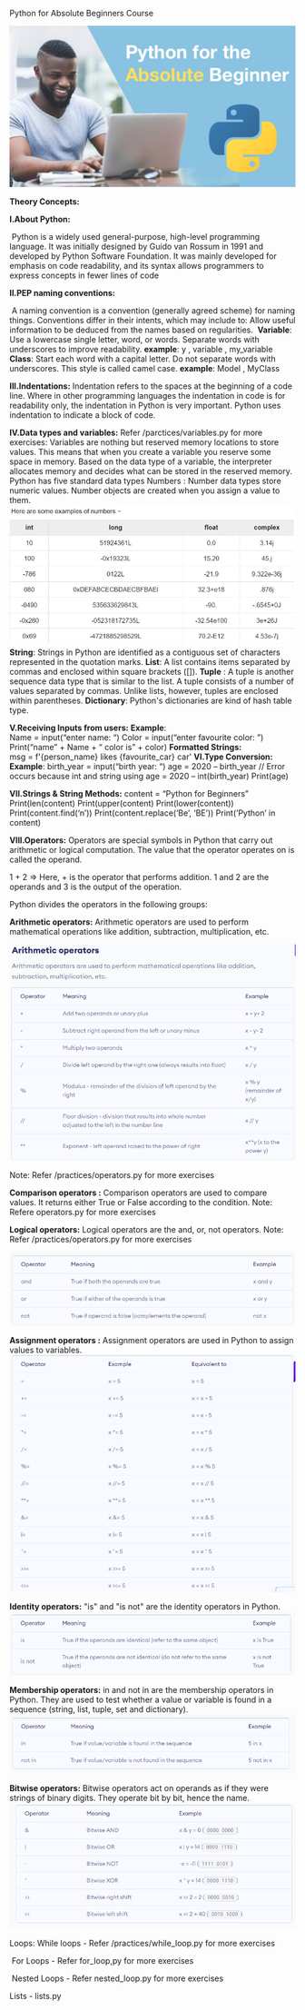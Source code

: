 Python for Absolute Beginners Course

![](media/python-absolute-beginners.jpg)



**Theory Concepts:**

**I.About Python:** 

​    Python is a widely used general-purpose, high-level programming language. It was initially designed by Guido van Rossum in 1991 and developed by Python Software Foundation. It was mainly developed for emphasis on code readability, and its syntax allows programmers to express concepts in fewer lines of code

**II.PEP naming conventions:**

​    A naming convention is a convention (generally agreed scheme) for naming things. Conventions differ in their intents, which may include to: Allow useful information to be deduced from the names based on regularities.
​    **Variable**: Use a lowercase single letter, word, or words. Separate words with underscores to improve readability. 
​    **example**: y , variable , my_variable
​    **Class**: Start each word with a capital letter. Do not separate words with underscores. This style is called camel case.
​    **example**: Model , MyClass

**III.Indentations:**
	Indentation refers to the spaces at the beginning of a code line. Where in other programming languages the indentation in code is for readability only, the indentation in Python is very important. Python uses indentation to indicate a block of code.

**IV.Data types and variables:**	Refer /parctices/variables.py for more exercises: 
	Variables are nothing but reserved memory locations to store values. This means that when you create a variable you reserve some space in memory. Based on the data type of a variable, the interpreter allocates memory and decides what can be stored in the reserved memory.
	Python has five standard data types
        Numbers : Number data types store numeric values. Number objects are created when you assign a value to them.
![pythonnumbers](media/pythonnumbers.PNG)
        **String**: Strings in Python are identified as a contiguous set of characters represented in the quotation marks.
        **List**: A list contains items separated by commas and enclosed within square brackets ([]).
        **Tuple** : A tuple is another sequence data type that is similar to the list. A tuple consists of a number of values separated by commas. Unlike lists, however, tuples are enclosed within parentheses.
        **Dictionary**: Python's dictionaries are kind of hash table type. 

**V.Receiving Inputs from users:**
	**Example**: 	
		Name = input(“enter name: “)
		Color = input(“enter favourite color: ”)
		Print(“name” + Name + “ color is” + color)
	**Formatted Strings:**	
		msg = f'{person_name} likes {favourite_car} car'
**VI.Type Conversion:**
	**Example**:
		birth_year = input(“birth year: “)
        age  = 2020 – birth_year // Error occurs because int and string using
        age = 2020 – int(birth_year)
        Print(age)

**VII.Strings & String Methods:**
        content = “Python for Beginners”
        Print(len(content)
        Print(upper(content)
        Print(lower(content))
        Print(content.find(‘n’))
        Print(content.replace(‘Be’, ‘BE’))
        Print(‘Python’ in content)

**VIII.Operators:** 
	Operators are special symbols in Python that carry out arithmetic or logical computation. The value that the operator operates on is called the operand.

1 + 2 => Here, + is the operator that performs addition. 1 and 2 are the operands and 3 is the output of the operation.

Python divides the operators in the following groups:

**Arithmetic operators:** Arithmetic operators are used to perform mathematical operations like addition, subtraction, multiplication, etc.

![arithmaticoperators](media/arithmaticoperators.PNG)


Note: Refer /practices/operators.py for more exercises

**Comparison operators :** Comparison operators are used to compare values. It returns either True or False according to the condition.
Note: Refere operators.py for more exercises

**Logical operators:** Logical operators are the and, or, not operators.
Note: Refer /practices/operators.py for more exercises

![logical](media/logical.PNG)

**Assignment operators :** Assignment operators are used in Python to assign values to variables.
![assignment](media/assignment.PNG)

**Identity operators:** "is" and "is not" are the identity operators in Python.
![identityOperators](media/identityOperators.PNG)

**Membership operators:** in and not in are the membership operators in Python. They are used to test whether a value or variable is found in a sequence (string, list, tuple, set and dictionary).
![membershipOperators](media/membershipOperators.PNG)

**Bitwise operators:** Bitwise operators act on operands as if they were strings of binary digits. They operate bit by bit, hence the name.
![bitwiseOperators](media/bitwiseOperators.PNG)

Loops:
    While loops - Refer /practices/while_loop.py for more exercises

​	For Loops - Refer for_loop,py for more exercises

​	Nested Loops - Refer nested_loop.py for more exercises

Lists - lists.py